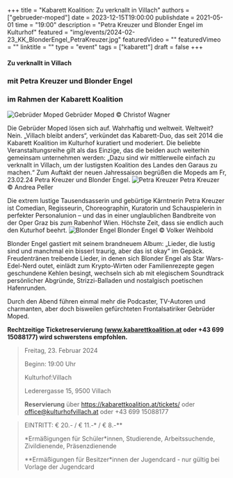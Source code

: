 +++
title = "Kabarett Koalition: Zu verknallt in Villach"
authors = ["gebrueder-moped"]
date = 2023-12-15T19:00:00
publishdate = 2021-05-01
time = "19:00"
description = "Petra Kreuzer und Blonder Engel im Kulturhof"
featured = "img/events/2024-02-23_KK_BlonderEngel_PetraKreuzer.jpg"
featuredVideo = ""
featuredVimeo = ""
linktitle = ""
type = "event"
tags = ["kabarett"]
draft = false
+++

#### Zu verknallt in Villach
### mit Petra Kreuzer und Blonder Engel
### im Rahmen der Kabarett Koalition

![Gebrüder Moped](/img/events/2024-02-23_KK_c_ChristofWagner.jpg)
Gebrüder Moped © Christof Wagner

Die Gebrüder Moped lösen sich auf. Wahrhaftig und weltweit. Weltweit? Nein. „Villach bleibt anders“, verkündet das Kabarett-Duo, das seit 2014 die Kabarett Koalition im Kulturhof kuratiert und moderiert. Die beliebte Veranstaltungsreihe gilt als das Einzige, das die beiden auch weiterhin gemeinsam unternehmen werden: „Dazu sind wir mittlerweile einfach zu verknallt in Villach, um der lustigsten Koalition des Landes den Garaus zu machen.“ Zum Auftakt der neuen Jahressaison begrüßen die Mopeds am Fr, 23.02.24 Petra Kreuzer und Blonder Engel.
![Petra Kreuzer](/img/events/2024-02-23_KK_PetraKreuzer_c_AndreaPeller.jpg)
Petra Kreuzer © Andrea Peller

Die extrem lustige Tausendsasserin und gebürtige Kärntnerin Petra Kreuzer ist Comedian, Regisseurin, Choreographin, Kuratorin und Schauspielerin in perfekter Personalunion – und das in einer unglaublichen Bandbreite von der Oper Graz bis zum Rabenhof Wien. Höchste Zeit, dass sie endlich auch den Kuturhof beehrt. 
![Blonder Engel](/img/events/2024-02-23_KK_BlonderEngel_c_VolkerWeihbold.jpg)
Blonder Engel © Volker Weihbold

Blonder Engel gastiert mit seinem brandneuem Album: „Lieder, die lustig sind und manchmal ein bisserl traurig, aber das ist okay“ im Gepäck. Freudentränen treibende Lieder, in denen sich Blonder Engel als Star Wars-Edel-Nerd outet, einlädt zum Krypto-Wirten oder Familienrezepte gegen geschundene Kehlen besingt, wechseln sich ab mit elegischem Soundtrack persönlicher Abgründe, Strizzi-Balladen und nostalgisch poetischen Hafenrunden.

Durch den Abend führen einmal mehr die Podcaster, TV-Autoren und charmanten, aber doch bisweilen gefürchteten Frontalsatiriker Gebrüder Moped.

**Rechtzeitige Ticketreservierung (www.kabarettkoalition.at oder +43 699 15088177) wird schwerstens empfohlen.** 


>Freitag, 23. Februar 2024
>
>Beginn: 19:00 Uhr
>
>Kulturhof:Villach
>
>Lederergasse 15, 9500 Villach
>
>**Reservierung** über https://kabarettkoalition.at/tickets/ oder office@kulturhofvillach.at oder +43 699 15088177


> EINTRITT: € 20.- / € 11.-\* / € 8.-\*\*
> 
> \*Ermäßigungen für Schüler\*innen, Studierende, Arbeitssuchende, Zivildienende, Präsenzdienende
> 
> \*\*Ermäßigungen für Besitzer\*innen der Jugendcard - nur gültig bei Vorlage der Jugendcard
